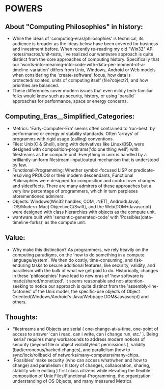 # POWERS

## About "Computing Philosophies" in history:
- While the ideas of 'computing-eras/philosophies' is technical, its audience is broader as the ideas below have been covered for business and investment before. When recently re-reading my old "Win32" API notes/macros/unit-tests, i've realized our wantware approach  is quite distinct from the core approaches of computing history. Specifically that our 'words-into-meaning-into-code-with-data-per-moment-of-a-timeline-variation' differs from Unix, Windows, Android or Web models when considering the 'create-software' focus, how data is protected/isolated, units of computing itself (file?object?), and how priorities are balanced.
- These differences cover modern issues that even mildly tech-familiar folks would know such as security, history, or using 'parallel' approaches for performance, space or energy concerns.

## Computing_Eras__Simplified_Categories:
- Metrics: 'Early-Computer-Era' seems often contrained to 'run-best' by performance or energy or stability standards. Often 'arrays' of programms with rigid usage (calling) conventions.
- Files: Unix(C & Shell), along with derivatives like Linux/BSD, were designed with composition-programs('do one thing well') with filestreams as the compute unit. Everything in unix is handled by a brilliantly-uniform filestream-input/output mechanism that is understood by few.
- Functional-Programming: Whether symbol-focused LISP or predicate-resolving PROLOG or their modern descendants, Functional Philosophies were designed for composition and control over changes and sideeffects. There are many admirers of these approaches but a very low percentage of programmers, which in turn perplexes aforementioned admirers.
- Objects: Windows(Win32 handles, COM, .NET), Android(Java), iOS/Modern-Mac( ObjectiveC/Swift), and the Web(DOM+Javascript) were designed with class hierarchies with objects as the compute unit.
- wantware built with 'semantic-generated-code' with 'Possibles(data-timeline-forks)' as the compute unit.

## Value:
- Why make this distinction? As programmers, we rely heavily on the computing paradigms, on the 'how to do something in a compute language/system'. We then do costly, time-consuming, and risk-enduring tasks to secure additional features, like security, validity, and paralleism with the bulk of what we get paid to do. Historically, changes in these 'philosophies' have lead to new eras of 'how software is made/shared/monetized'. It seems reasonable and not-attention-seeking to notice our approach is quite distinct from the 'assembly-line-factories' of the Unix model, the specific-use objects of Object Oriented(Windows/Android's Java/Webpage DOM&Javascript) and others.

## Thoughts:
- Filestreams and Objects are serial ( one-change-at-a-time, one-point of access to answer 'can i read, can i write, can i change run, etc.' ). Being 'serial' requires many workarounds to address modern notions of security (beyond file or object visibility/edit permissions ), validity (bad/erroneous/hacked changes), and parallelism (how to sync/lock/rollback) of networks/many-computers/many-chips.
- 'Possibles' make security (who can access what/when and how to change) and parallelism ( history of changes, collaboration, sharing, stability while editing ) first class citizens while elevating the flexible composition of Unix Files/Functional-Programming, the organization understanding of OS Objects, and many measured Metrics.